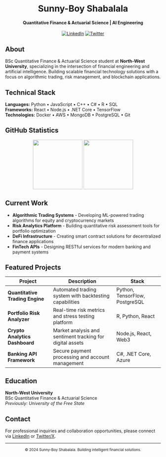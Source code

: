 <div align="center">

# **Sunny-Boy Shabalala**

#### Quantitative Finance & Actuarial Science | AI Engineering

[![LinkedIn](https://img.shields.io/badge/LinkedIn-0077B5?style=flat&logo=linkedin&logoColor=white)](https://www.linkedin.com/in/sunny-boy-shabalala/)
[![Twitter](https://img.shields.io/badge/X-000000?style=flat&logo=x&logoColor=white)](https://x.com/@sunnybboy_)

</div>

## About

BSc Quantitative Finance & Actuarial Science student at **North-West University**, specializing in the intersection of financial engineering and artificial intelligence. Building scalable financial technology solutions with a focus on algorithmic trading, risk management, and blockchain applications.

## Technical Stack

**Languages:** Python • JavaScript • C++ • C# • R • SQL  
**Frameworks:** React • Node.js • .NET Core • TensorFlow  
**Technologies:** Docker • AWS • MongoDB • PostgreSQL • Git

## GitHub Statistics

<div align="center">
  <img height="160" src="https://github-readme-stats.vercel.app/api?username=sunny-bboy&show_icons=true&theme=default&hide_border=true&disable_animations=true&custom_title=Performance%20Metrics" />
  <img height="160" src="https://github-readme-stats.vercel.app/api/top-langs/?username=sunny-bboy&layout=compact&theme=default&hide_border=true&disable_animations=true" />
</div>

## Current Work

- **Algorithmic Trading Systems** - Developing ML-powered trading algorithms for equity and cryptocurrency markets
- **Risk Analytics Platform** - Building quantitative risk assessment tools for portfolio optimization
- **DeFi Infrastructure** - Creating smart contract solutions for decentralized finance applications
- **FinTech APIs** - Designing RESTful services for modern banking and payment systems

## Featured Projects

| Project | Description | Stack |
|---------|-------------|-------|
| **Quantitative Trading Engine** | Automated trading system with backtesting capabilities | Python, TensorFlow, PostgreSQL |
| **Portfolio Risk Analyzer** | Real-time risk metrics and stress testing platform | R, Python, React |
| **Crypto Analytics Dashboard** | Market analysis and sentiment tracking for digital assets | Node.js, React, Web3 |
| **Banking API Framework** | Secure payment processing and account management | C#, .NET Core, Azure |

## Education

**North-West University**  
BSc Quantitative Finance & Actuarial Science  
*Previously: University of the Free State*

## Contact

For professional inquiries and collaboration opportunities, please connect via [LinkedIn](https://www.linkedin.com/in/sunny-boy-shabalala/) or [Twitter/X](https://x.com/@sunnybboy_).

---

<div align="center">
  <sub>© 2024 Sunny-Boy Shabalala. Building intelligent financial solutions.</sub>
</div>

